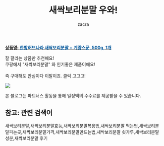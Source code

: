 ﻿---
layout: post
title:  "새싹보리분말 우와!"
author: zacra
categories: [ 아이템 ]
tags: [새싹보리분말,새싹보리분말효능,새싹보리분말복용법,새싹보리분말 먹는법,새싹보리분말파는곳,새싹보리분말가격,새싹보리분말만드는법,새싹보리분말 쇳가루,새싹보리분말성분,새싹보리분말 후기]
image: https://static.coupangcdn.com/image/retail/images/2020/04/21/16/3/69efbce0-c6d2-4ecb-b3f1-9a1dafaa639b.jpg 
description: "쿠팡에서 새싹보리분말 관련 상품으로 가장 잘팔리는 제품 중 하나라는 사실!!."
rating: 4.5
---

<a href="https://link.coupang.com/re/AFFSDP?lptag=AF8407795&pageKey=1491652815&itemId=2560665560&vendorItemId=70553149980&traceid=V0-153-ffe01430294f1a8c"><b>상품명: <font color='#01579B'>한방허브나라 새싹보리분말 + 계량스푼, 500g, 1개</font></b></a>

잘 팔리는 상품만 추천해요!<br/>
쿠팡에서 "새싹보리분말" 와 인기좋은 제품이에요!<br/><br/>
즉 구매해도 안심이다 이말이죠. 클릭 고고고! <br/>



<a href="https://link.coupang.com/re/AFFSDP?lptag=AF8407795&pageKey=1491652815&itemId=2560665560&vendorItemId=70553149980&traceid=V0-153-ffe01430294f1a8c"><img src="https://thumbnail7.coupangcdn.com/thumbnails/remote/q89/image/retail/images/2020/04/21/16/1/bf0d6389-e271-48d4-bd30-0f5841a9d205.jpg"></a> 

본 블로그는 파트너스 활동을 통해 일정액의 수수료를 제공받을 수 있습니다.

## 참고: 관련 검색어    
새싹보리분말,새싹보리분말효능,새싹보리분말복용법,새싹보리분말 먹는법,새싹보리분말파는곳,새싹보리분말가격,새싹보리분말만드는법,새싹보리분말 쇳가루,새싹보리분말성분,새싹보리분말 후기